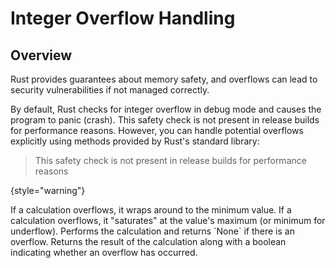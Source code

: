 # Integer Overflow Handling

## Overview

Rust provides guarantees about memory safety, and overflows can lead to security vulnerabilities if not managed
correctly.

By default, Rust checks for integer overflow in debug mode and causes the program to panic (crash). This safety check is
not present in release builds for performance reasons. However, you can handle potential overflows explicitly using
methods provided by Rust's standard library:

> This safety check is not present in release builds for performance reasons
>
{style="warning"}

<deflist>
    <def title="Wrapping">
         If a calculation overflows, it wraps around to the minimum value.
        <code-block src="syntax-and-basics/rust/data-types/integer-overflow-handling/overflow-handling-01.rs"/>
    </def>
    <def title="Saturating">
         If a calculation overflows, it "saturates" at the value's maximum (or minimum for underflow).
        <code-block src="syntax-and-basics/rust/data-types/integer-overflow-handling/overflow-handling-02.rs"/>
    </def>
    <def title="Checked">
         Performs the calculation and returns `None` if there is an overflow.
        <code-block src="syntax-and-basics/rust/data-types/integer-overflow-handling/overflow-handling-03.rs"/>
    </def>
    <def title="Overflowing">
         Returns the result of the calculation along with a boolean indicating whether an overflow has occurred.
        <code-block src="syntax-and-basics/rust/data-types/integer-overflow-handling/overflow-handling-04.rs"/>
    </def>
</deflist>

